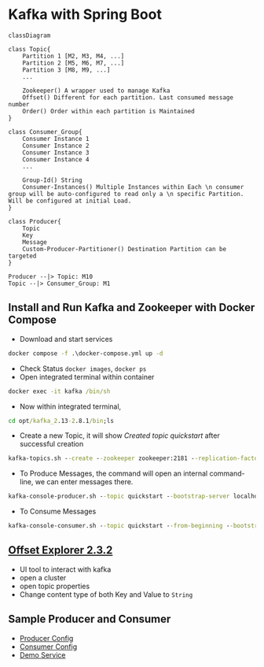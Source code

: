 # Kafka with Spring Boot

```mermaid
classDiagram

class Topic{
    Partition 1 [M2, M3, M4, ...]
    Partition 2 [M5, M6, M7, ...]
    Partition 3 [M8, M9, ...]
    ...

    Zookeeper() A wrapper used to manage Kafka
    Offset() Different for each partition. Last consumed message number
    Order() Order within each partition is Maintained
}

class Consumer_Group{
    Consumer Instance 1
    Consumer Instance 2
    Consumer Instance 3
    Consumer Instance 4
    ...

    Group-Id() String
    Consumer-Instances() Multiple Instances within Each \n consumer group will be auto-configured to read only a \n specific Partition. Will be configured at initial Load.
}

class Producer{
    Topic
    Key
    Message
    Custom-Producer-Partitioner() Destination Partition can be targeted
}

Producer --|> Topic: M10
Topic --|> Consumer_Group: M1
```

## Install and Run Kafka and Zookeeper with Docker Compose

- Download and start services

```cmd
docker compose -f .\docker-compose.yml up -d
```

- Check Status `docker images`, `docker ps`
- Open integrated terminal within container

```cmd
docker exec -it kafka /bin/sh
```

- Now within integrated terminal,

```cmd
cd opt/kafka_2.13-2.8.1/bin;ls
```

- Create a new Topic, it will show _Created topic quickstart_ after successful creation

```cmd
kafka-topics.sh --create --zookeeper zookeeper:2181 --replication-factor 1 --partitions 1 --topic quickstart
```

- To Produce Messages, the command will open an internal command-line, we can enter messages there.

```cmd
kafka-console-producer.sh --topic quickstart --bootstrap-server localhost:9092
```

- To Consume Messages

```cmd
kafka-console-consumer.sh --topic quickstart --from-beginning --bootstrap-server localhost:9092
```

## [Offset Explorer 2.3.2](https://www.kafkatool.com/download.html)

- UI tool to interact with kafka
- open a cluster
- open topic properties
- Change content type of both Key and Value to `String`

## Sample Producer and Consumer

- [Producer Config](sample-kafka-producer-consumer/src/main/java/com/lazybeast/sampleKafka/config/KafkaProducerConfig.java)
- [Consumer Config](sample-kafka-producer-consumer/src/main/java/com/lazybeast/sampleKafka/config/KafkaConsumerConfig.java)
- [Demo Service](sample-kafka-producer-consumer/)

